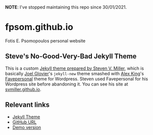 **NOTE**: I've stopped maintaining this repo since 30/01/2021.

# fpsom.github.io
Fotis E. Psomopoulos personal website


## Steve's No-Good-Very-Bad Jekyll Theme

This is a custom [Jekyll theme prepared by Steven V. Miller](http://themes.jekyllrc.org/steves-ngvb-theme/), which is basically [Joel Glovier](http://joelglovier.com/)'s `jekyll-new` theme smashed with [Alex King](http://www.alexking.org)'s [Favepersonal](https://crowdfavorite.com/favepersonal/) theme for Wordpress. Steven used Favepersonal for his Wordpress site before abandoning it. You can see his site at [svmiller.github.io](http://svmiller.github.io).

## Relevant links

- [Jekyll Theme](http://themes.jekyllrc.org/steves-ngvb-theme/)
- [GitHub URL](https://github.com/svmiller/steve-ngvb-jekyll-template)
- [Demo version](http://svmiller.com/)
